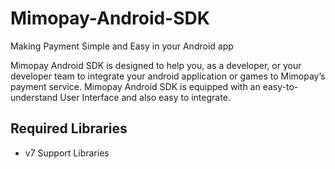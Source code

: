Mimopay-Android-SDK
===================
Making Payment Simple and Easy in your Android app

Mimopay Android SDK is designed to help you, as a developer, or your developer team to integrate your android application or games to Mimopay’s payment service. Mimopay Android SDK is equipped with an easy-to-understand User Interface and also easy to integrate.

Required Libraries
------------------
* v7 Support Libraries

